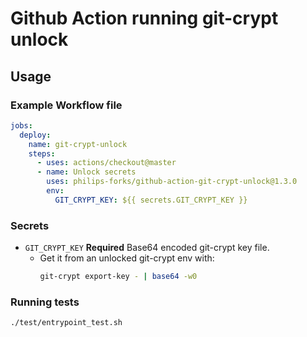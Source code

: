 # Github Action running git-crypt unlock

## Usage

### Example Workflow file

```yaml
jobs:
  deploy:
    name: git-crypt-unlock
    steps:
      - uses: actions/checkout@master
      - name: Unlock secrets
        uses: philips-forks/github-action-git-crypt-unlock@1.3.0
        env:
          GIT_CRYPT_KEY: ${{ secrets.GIT_CRYPT_KEY }}
```

### Secrets

- `GIT_CRYPT_KEY` **Required** Base64 encoded git-crypt key file.
  - Get it from an unlocked git-crypt env with:
    ```sh
    git-crypt export-key - | base64 -w0
    ```

### Running tests

```shell script
./test/entrypoint_test.sh
```
